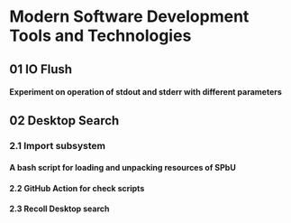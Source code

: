 # Modern Software Development Tools and Technologies

## 01 IO Flush

#### Experiment on operation of stdout and stderr with different parameters 

## 02 Desktop Search

### 2.1 Import subsystem

#### A bash script for loading and unpacking resources of SPbU

#### 2.2 GitHub Action for check scripts

#### 2.3 Recoll Desktop search 







